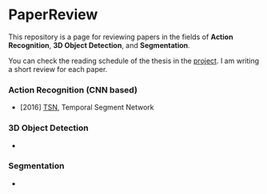 # PaperReview

This repository is a page for reviewing papers in the fields of **Action Recognition**, **3D Object Detection**, and **Segmentation**.

You can check the reading schedule of the thesis in the [project](https://github.com/users/jinsoo9595/projects/1). I am writing a short review for each paper.


### Action Recognition (CNN based)
- [2016] [TSN](https://github.com/jinsoo9595/PaperReview/issues/1), Temporal Segment Network

### 3D Object Detection
- 

### Segmentation
- 

